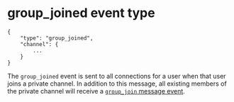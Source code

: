 # group_joined event type

    {
        "type": "group_joined",
        "channel": {
            ...
        }
    }

The `group_joined` event is sent to all connections for a user when that user
joins a private channel. In addition to this message, all existing members of
the private channel will receive a [`group_join` message event](/events/message/group_join).
